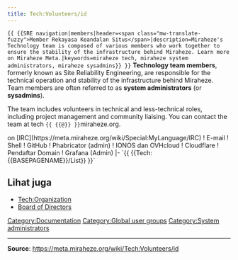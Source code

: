 ```yaml
---
title: Tech:Volunteers/id
---
```


 `{{ {{SRE navigation|members|header=<span class="mw-translate-fuzzy">Member Rekayasa Keandalan Situs</span>|description=Miraheze's Technology team is composed of various members who work together to ensure the stability of the infrastructure behind Miraheze. Learn more on Miraheze Meta.|keywords=miraheze tech, miraheze system administrators, miraheze sysadmins}} }}`
**Technology team members**, formerly known as Site Reliability Engineering, are responsible for the technical operation and stability of the infrastructure behind Miraheze. Team members are often referred to as **system administrators** (or **sysadmins**).

The team includes volunteers in technical and less-technical roles, including project management and community liaising. You can contact the team at tech `{{ {{@}} }}`miraheze.org.

<div style="width: 100%; overflow: auto;>
{| class="wikitable center"
|-
! class="unsortable"| [ `{{ {{fullurl:Tech:Volunteers/List|action=edit}} }}` +/-]
! Nama & Wewenang
! Libera Chat nickname <br /> on [IRC](https://meta.miraheze.org/wiki/Special:MyLanguage/IRC)
! E-mail
! Shell
! GitHub
! Phabricator (admin)
! IONOS dan OVHcloud
! Cloudflare
! Pendaftar Domain
! Grafana (Admin)
|- `{{ {{Tech:{{BASEPAGENAME}}/List}} }}`

## Lihat juga 

* [Tech:Organization](https://meta.miraheze.org/wiki/Tech:Organization)
* [Board of Directors](https://meta.miraheze.org/wiki/Board_of_Directors)

[Category:Documentation](https://meta.miraheze.org/wiki/Category:Documentation)
[Category:Global user groups](https://meta.miraheze.org/wiki/Category:Global_user_groups)
[Category:System administrators](https://meta.miraheze.org/wiki/Category:System_administrators)

----
**Source**: https://meta.miraheze.org/wiki/Tech:Volunteers/id